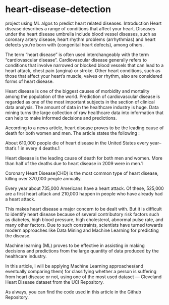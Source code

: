 # heart-disease-detection
project using ML algos to predict heart related diseases.
Introduction
Heart disease describes a range of conditions that affect your heart. Diseases under the heart disease umbrella include blood vessel diseases, such as coronary artery disease, heart rhythm problems (arrhythmias) and heart defects you’re born with (congenital heart defects), among others.

The term “heart disease” is often used interchangeably with the term “cardiovascular disease”. Cardiovascular disease generally refers to conditions that involve narrowed or blocked blood vessels that can lead to a heart attack, chest pain (angina) or stroke. Other heart conditions, such as those that affect your heart’s muscle, valves or rhythm, also are considered forms of heart disease.

Heart disease is one of the biggest causes of morbidity and mortality among the population of the world. Prediction of cardiovascular disease is regarded as one of the most important subjects in the section of clinical data analysis. The amount of data in the healthcare industry is huge. Data mining turns the large collection of raw healthcare data into information that can help to make informed decisions and predictions.

According to a news article, heart disease proves to be the leading cause of death for both women and men. The article states the following :

About 610,000 people die of heart disease in the United States every year–that’s 1 in every 4 deaths.1

Heart disease is the leading cause of death for both men and women. More than half of the deaths due to heart disease in 2009 were in men.1

Coronary Heart Disease(CHD) is the most common type of heart disease, killing over 370,000 people annually.

Every year about 735,000 Americans have a heart attack. Of these, 525,000 are a first heart attack and 210,000 happen in people who have already had a heart attack.

This makes heart disease a major concern to be dealt with. But it is difficult to identify heart disease because of several contributory risk factors such as diabetes, high blood pressure, high cholesterol, abnormal pulse rate, and many other factors. Due to such constraints, scientists have turned towards modern approaches like Data Mining and Machine Learning for predicting the disease.

Machine learning (ML) proves to be effective in assisting in making decisions and predictions from the large quantity of data produced by the healthcare industry.

In this article, I will be applying Machine Learning approaches(and eventually comparing them) for classifying whether a person is suffering from heart disease or not, using one of the most used dataset — Cleveland Heart Disease dataset from the UCI Repository.

As always, you can find the code used in this article in the Github Repository.
